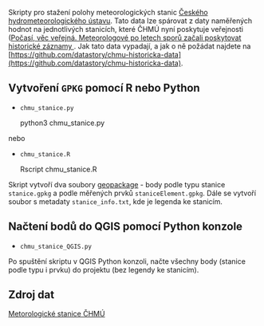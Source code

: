 Skripty pro stažení polohy meteorologických stanic [Českého hydrometeorologického ústavu](http://portal.chmi.cz/). Tato data lze spárovat z daty naměřených hodnot na jednotlivých stanicích, které ČHMÚ nyní poskytuje veřejnosti ([Počasí, věc veřejná. Meteorologové po letech sporů začali poskytovat historické záznamy ](https://www.irozhlas.cz/zpravy-domov/chmu-pocasi-data-historicke-zaznamy-o-pocasi-pravo-na-informace_2003260832_elev). Jak tato data vypadají, a jak o ně požádat najdete na [https://github.com/datastory/chmu-historicka-data](https://github.com/datastory/chmu-historicka-data).

## Vytvoření `GPKG` pomocí R nebo Python

- `chmu_stanice.py`

    python3 chmu_stanice.py

nebo

- `chmu_stanice.R`

    Rscript chmu_stanice.R

Skript vytvoří dva soubory [geopackage](https://www.geopackage.org/) - body podle typu stanice `stanice.gpkg` a podle měřených prvků `staniceElement.gpkg`. Dále se vytvoří soubor s metadaty `stanice_info.txt`, kde je legenda ke stanicím. 

## Načtení bodů do QGIS pomocí Python konzole

- `chmu_stanice_QGIS.py`

Po spuštění skriptu v QGIS Python konzoli, načte všechny body (stanice podle typu i prvku) do projektu (bez legendy ke stanicím).

## Zdroj dat

[Metorologické stanice ČHMÚ](http://portal.chmi.cz/files/portal/docs/poboc/OS/stanice/ShowStations_CZ.html)
